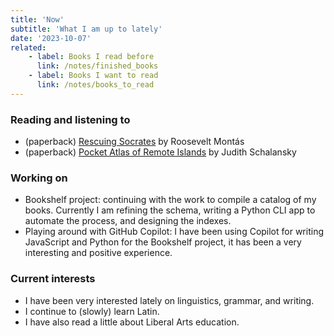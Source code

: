 ```yaml
---
title: 'Now'
subtitle: 'What I am up to lately'
date: '2023-10-07'
related:
    - label: Books I read before
      link: /notes/finished_books
    - label: Books I want to read
      link: /notes/books_to_read
---
```



### Reading and listening to

- (paperback) [Rescuing Socrates](/books/info/9780691224398/) by Roosevelt Montás
- (paperback) [Pocket Atlas of Remote Islands](/books/info/9780143126676/) by Judith Schalansky

### Working on

- Bookshelf project: continuing with the work to compile a catalog of my books. Currently I am refining the schema, writing a Python CLI app to automate the process, and designing the indexes.
- Playing around with GitHub Copilot: I have been using Copilot for writing JavaScript and Python for the Bookshelf project, it has been a very interesting and positive experience.

### Current interests

- I have been very interested lately on linguistics, grammar, and writing.
- I continue to (slowly) learn Latin.
- I have also read a little about Liberal Arts education.
